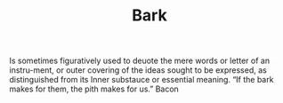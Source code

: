 ---
title: Bark
letter: B
permalink: "/definitions/bark.html"
body: Is sometimes figuratively used to deuote the mere words or letter of an instru-ment,
  or outer covering of the ideas sought to be expressed, as distinguished from its
  Inner substauce or essential meaning. “If the bark makes for them, the pith makes
  for us.” Bacon
published_at: '2018-07-07'
source: Black's Law Dictionary
layout: post
---